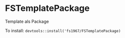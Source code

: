# FSTemplatePackage
Template als Package

To install:
`devtools::install('fs1967/FSTemplatePackage)`
